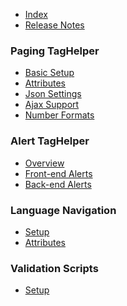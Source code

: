 - [Index][1]
- [Release Notes](https://github.com/LazZiya/TagHelpers/releases)

### Paging TagHelper
- [Basic Setup][2]
- [Attributes][3]
- [Json Settings][4]
- [Ajax Support][5]
- [Number Formats][6]

### Alert TagHelper
- [Overview][7]
- [Front-end Alerts][8]
- [Back-end Alerts][9]

### Language Navigation
- [Setup][10]
- [Attributes][11]

### Validation Scripts
- [Setup][12]

[1]:../LazZiya.TagHelpers/index.md
[2]:../LazZiya.TagHelpers/Paging-TagHelper-Basic-Setup.md
[3]:../LazZiya.TagHelpers/Paging-TagHelper-Attributes.md
[4]:../LazZiya.TagHelpers/Paging-TagHelper-Json-Settings.md
[5]:../LazZiya.TagHelpers/Paging-TagHelper-Ajax-Support.md
[6]:../LazZiya.TagHelpers/Paging-TagHelper-Number-Formats
[7]:../LazZiya.TagHelpers/Alert-TagHelper-Overview.md
[8]:../LazZiya.TagHelpers/Alerts-TagHelper-Front-end-Alerts.md
[9]:../LazZiya.TagHelpers/Alerts-TagHelper-Back-end-Alerts.md
[10]:../LazZiya.TagHelpers/LanguageNav-TagHelper-Setup.md
[11]:../LazZiya.TagHelpers/LanguageNav-TagHelper-Attributes.md
[12]:../LazZiya.TagHelpers/LocalizationValidationScripts-TagHelper-Setup.md